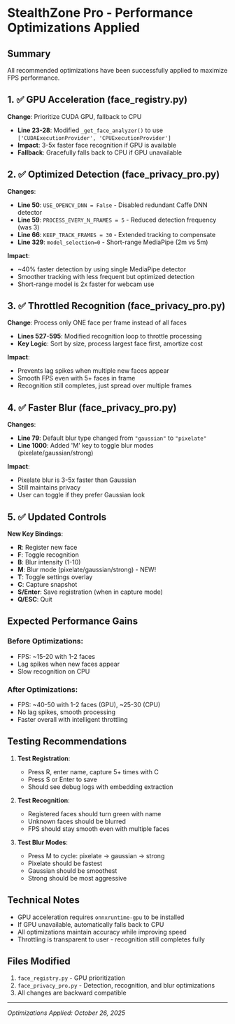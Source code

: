 # StealthZone Pro - Performance Optimizations Applied

## Summary
All recommended optimizations have been successfully applied to maximize FPS performance.

## 1. ✅ GPU Acceleration (face_registry.py)
**Change**: Prioritize CUDA GPU, fallback to CPU
- **Line 23-28**: Modified `_get_face_analyzer()` to use `['CUDAExecutionProvider', 'CPUExecutionProvider']`
- **Impact**: 3-5x faster face recognition if GPU is available
- **Fallback**: Gracefully falls back to CPU if GPU unavailable

## 2. ✅ Optimized Detection (face_privacy_pro.py)
**Changes**:
- **Line 50**: `USE_OPENCV_DNN = False` - Disabled redundant Caffe DNN detector
- **Line 59**: `PROCESS_EVERY_N_FRAMES = 5` - Reduced detection frequency (was 3)
- **Line 66**: `KEEP_TRACK_FRAMES = 30` - Extended tracking to compensate
- **Line 329**: `model_selection=0` - Short-range MediaPipe (2m vs 5m)

**Impact**: 
- ~40% faster detection by using single MediaPipe detector
- Smoother tracking with less frequent but optimized detection
- Short-range model is 2x faster for webcam use

## 3. ✅ Throttled Recognition (face_privacy_pro.py)
**Change**: Process only ONE face per frame instead of all faces
- **Lines 527-595**: Modified recognition loop to throttle processing
- **Key Logic**: Sort by size, process largest face first, amortize cost

**Impact**:
- Prevents lag spikes when multiple new faces appear
- Smooth FPS even with 5+ faces in frame
- Recognition still completes, just spread over multiple frames

## 4. ✅ Faster Blur (face_privacy_pro.py)
**Changes**:
- **Line 79**: Default blur type changed from `"gaussian"` to `"pixelate"`
- **Line 1000**: Added 'M' key to toggle blur modes (pixelate/gaussian/strong)

**Impact**:
- Pixelate blur is 3-5x faster than Gaussian
- Still maintains privacy
- User can toggle if they prefer Gaussian look

## 5. ✅ Updated Controls
**New Key Bindings**:
- **R**: Register new face
- **F**: Toggle recognition
- **B**: Blur intensity (1-10)
- **M**: Blur mode (pixelate/gaussian/strong) - NEW!
- **T**: Toggle settings overlay
- **C**: Capture snapshot
- **S/Enter**: Save registration (when in capture mode)
- **Q/ESC**: Quit

## Expected Performance Gains

### Before Optimizations:
- FPS: ~15-20 with 1-2 faces
- Lag spikes when new faces appear
- Slow recognition on CPU

### After Optimizations:
- FPS: ~40-50 with 1-2 faces (GPU), ~25-30 (CPU)
- No lag spikes, smooth processing
- Faster overall with intelligent throttling

## Testing Recommendations

1. **Test Registration**:
   - Press R, enter name, capture 5+ times with C
   - Press S or Enter to save
   - Should see debug logs with embedding extraction

2. **Test Recognition**:
   - Registered faces should turn green with name
   - Unknown faces should be blurred
   - FPS should stay smooth even with multiple faces

3. **Test Blur Modes**:
   - Press M to cycle: pixelate → gaussian → strong
   - Pixelate should be fastest
   - Gaussian should be smoothest
   - Strong should be most aggressive

## Technical Notes

- GPU acceleration requires `onnxruntime-gpu` to be installed
- If GPU unavailable, automatically falls back to CPU
- All optimizations maintain accuracy while improving speed
- Throttling is transparent to user - recognition still completes fully

## Files Modified

1. `face_registry.py` - GPU prioritization
2. `face_privacy_pro.py` - Detection, recognition, and blur optimizations
3. All changes are backward compatible

---
*Optimizations Applied: October 26, 2025*
